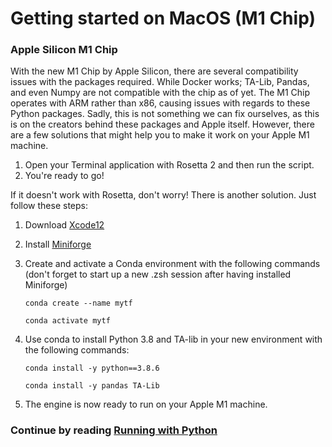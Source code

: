 # Getting started on MacOS (M1 Chip)

### Apple Silicon M1 Chip

With the new M1 Chip by Apple Silicon, there are several compatibility issues with the packages required. While Docker 
works; TA-Lib, Pandas, and even Numpy are not compatible with the chip as of yet. The M1 Chip operates with ARM rather
than x86, causing issues with regards to these Python packages. Sadly, this is not something we can fix ourselves, as this
is on the creators behind these packages and Apple itself. However, there are a few solutions that might help you to make
it work on your Apple M1 machine.

1. Open your Terminal application with Rosetta 2 and then run the script.
2. You're ready to go!

If it doesn't work with Rosetta, don't worry! There is another solution. Just follow these steps:

1. Download [Xcode12](https://developer.apple.com/download/)
2. Install [Miniforge](https://github.com/conda-forge/miniforge)
3. Create and activate a Conda environment with the following commands (don't forget to start up a new .zsh session after
having installed Miniforge)

    `conda create --name mytf`

    `conda activate mytf`
    
4. Use conda to install Python 3.8 and TA-lib in your new environment with the following commands:

    `conda install -y python==3.8.6`

    `conda install -y pandas TA-Lib`
    
5. The engine is now ready to run on your Apple M1 machine.

### Continue by reading [Running with Python](https://docs.dematrading.ai/getting_started/running/running_python)